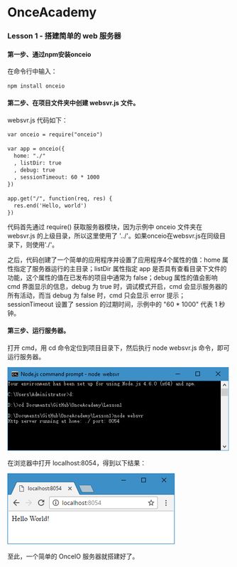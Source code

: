# OnceAcademy
### Lesson 1 - 搭建简单的 web 服务器    
#### 第一步、通过npm安装onceio
在命令行中输入：  

 `npm install onceio`

#### 第二步、在项目文件夹中创建 websvr.js 文件。  

websvr.js 代码如下：  

    var onceio = require("onceio")

    var app = onceio({
      home: "./"
      , listDir: true
      , debug: true
      , sessionTimeout: 60 * 1000
    })
    
    app.get("/", function(req, res) {
      res.end('Hello, world')
    })

代码首先通过 require() 获取服务器模块，因为示例中 onceio 文件夹在 websvr.js 的上级目录，所以这里使用了 '../'。如果onceio在websvr.js在同级目录下，则使用'./'。

之后，代码创建了一个简单的应用程序并设置了应用程序4个属性的值：home 属性指定了服务器运行的主目录；listDir 属性指定 app 是否具有查看目录下文件的功能，这个属性的值在已发布的项目中通常为 false；debug 属性的值会影响 cmd 界面显示的信息，debug 为 true 时，调试模式开启，cmd 会显示服务器的所有活动，而当 debug 为 false 时，cmd 只会显示 error 提示；sessionTimeout 设置了 session 的过期时间，示例中的 "60 * 1000" 代表 1 秒钟。

 

#### 第三步、运行服务器。

打开 cmd，用 cd 命令定位到项目目录下，然后执行 node websvr.js 命令，即可运行服务器。  
  
![cmd 效果][2]  
  
在浏览器中打开 localhost:8054，得到以下结果：  
  
![浏览器效果][3]  
  
至此，一个简单的 OnceIO 服务器就搭建好了。


  [1]: https://raw.githubusercontent.com/OnceDoc/images/gh-pages/OnceAcademy/Lesson1/onceio_path.png
  [2]: https://raw.githubusercontent.com/OnceDoc/images/gh-pages/OnceAcademy/Lesson1/cmd.png
  [3]: https://raw.githubusercontent.com/OnceDoc/images/gh-pages/OnceAcademy/Lesson1/webpage.png